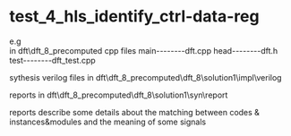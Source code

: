 # test_4_hls_identify_ctrl-data-reg
e.g  
in dft\dft_8_precomputed
     cpp files 
         main--------dft.cpp 
         head--------dft.h
         test--------dft_test.cpp
 
 sythesis verilog files in dft\dft_8_precomputed\dft_8\solution1\impl\verilog
 
 reports in dft\dft_8_precomputed\dft_8\solution1\syn\report
 
 reports describe some details about the matching between codes & instances&modules and the meaning of some signals
 
 
         
